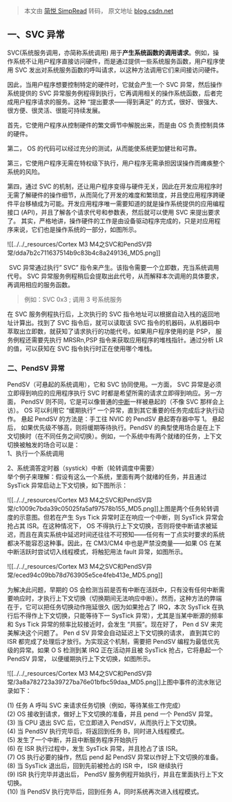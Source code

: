 > 本文由 [简悦 SimpRead](http://ksria.com/simpread/) 转码， 原文地址 [blog.csdn.net](https://blog.csdn.net/m0_73931287/article/details/133210349?spm=1001.2101.3001.6650.1&utm_medium=distribute.pc_relevant.none-task-blog-2%7Edefault%7EBlogCommendFromBaidu%7ECtr-1-133210349-blog-89290172.235%5Ev43%5Epc_blog_bottom_relevance_base5&depth_1-utm_source=distribute.pc_relevant.none-task-blog-2%7Edefault%7EBlogCommendFromBaidu%7ECtr-1-133210349-blog-89290172.235%5Ev43%5Epc_blog_bottom_relevance_base5&utm_relevant_index=2)

一、SVC 异常
--------

SVC(系统服务调用，亦简称系统调用) 用于**产生系统函数的调用请求**。例如，操作系统不让用户程序直接访问硬件，而是通过提供一些系统服务函数，用户程序使用 SVC 发出对系统服务函数的呼叫请求，以这种方法调用它们来间接访问硬件。

因此，当用户程序想要控制特定的硬件时，它就会产生一个 SVC 异常，然后操作系统提供的 SVC 异常服务例程得到执行，它再调用相关的操作系统函数，后者完成用户程序请求的服务。这种 “提出要求——得到满足” 的方式，很好、很强大、很方便、很灵活、很能可持续发展。

首先，它使用户程序从控制硬件的繁文缛节中解脱出来，而是由 OS 负责控制具体的硬件。

第二， OS 的代码可以经过充分的测试，从而能使系统更加健壮和可靠。

第三，它使用户程序无需在特权级下执行，用户程序无需承担因误操作而瘫痪整个系统的风险。

第四，通过 SVC 的机制，还让用户程序变得与硬件无关，因此在开发应用程序时无需了解硬件的操作细节，从而简化了开发的难度和繁琐度，并且使应用程序跨硬件平台移植成为可能。开发应用程序唯一需要知道的就是操作系统提供的应用编程接口 (API)，并且了解各个请求代号和参数表，然后就可以使用 SVC 来提出要求了。 其实，严格地讲，操作硬件的工作是由设备驱动程序完成的，只是对应用程序来说，它们也是操作系统的一部分，如图所示。

![[../../_resources/Cortex M3 M4之SVC和PendSV异常/dda7b2c711637514b9c83b4c8a249136_MD5.png]]

 SVC 异常通过执行” SVC” 指令来产生。该指令需要一个立即数，充当系统调用代号。 SVC 异常服务例程稍后会提取出此代号，从而解释本次调用的具体要求，再调用相应的服务函数。

> 例如：SVC 0x3 ; 调用 3 号系统服务

在 SVC 服务例程执行后，上次执行的 SVC 指令地址可以根据自动入栈的返回地址计算出。找到了 SVC 指令后，就可以读取该 SVC 指令的机器码，从机器码中萃取出立即数，就获知了请求执行的功能代号。如果用户程序使用的是 PSP， 服务例程还需要先执行 MRSRn,PSP 指令来获取应用程序的堆栈指针。通过分析 LR 的值，可以获知在 SVC 指令执行时正在使用哪个堆栈。

### **二、PendSV 异常**

PendSV（可悬起的系统调用），它和 SVC 协同使用。一方面， SVC 异常是必须立即得到响应的应用程序执行 SVC 时都是希望所需的请求立即得到响应。另一方面， PendSV 则不同，它是可以像普通的[中断](https://so.csdn.net/so/search?q=%E4%B8%AD%E6%96%AD&spm=1001.2101.3001.7020)一样被悬起的（不像 SVC 那样会上访）。 OS 可以利用它 “缓期执行” 一个异常，直到其它重要的任务完成后才执行动作。 悬起 PendSV 的方法是：手工往 NVIC 的 PendSV 悬起寄存器中写 1。 悬起后， 如果优先级不够高，则将缓期等待执行。PendSV 的典型使用场合是在上下文切换时（在不同任务之间切换）。例如，一个系统中有两个就绪的任务，上下文切换被触发的场合可以是：  
1、执行一个系统调用

2、系统滴答定时器（systick）中断（轮转调度中需要）  
举个例子来理解：假设有这么一个系统，里面有两个就绪的任务，并且通过 SysTick 异常启动上下文切换，如下图所示：

![[../../_resources/Cortex M3 M4之SVC和PendSV异常/c1009c7bda39c05025fa5af97578b155_MD5.png]]上图是两个任务轮转调度的示意图。但若在产生 Sys Tick 异常时正在响应一个中断，则 SysTick 异常会抢占其 ISR。在这种情况下， OS 不得执行上下文切换，否则将使中断请求被延迟，而且在真实系统中延迟时间还往往不可预知——任何有一丁点实时要求的系统都决不能容忍这种事。因此，在 CM3/CM4 中也是严禁没商量——如果 OS 在某中断活跃时尝试切入线程模式，将触犯用法 fault 异常，如图所示。

![[../../_resources/Cortex M3 M4之SVC和PendSV异常/eced94c09bb78d763905e5ce4feb413e_MD5.png]]

为解决此问题，早期的 OS 会检测当前是否有中断在活跃中，只有没有任何中断需要响应时，才执行上下文切换（切换期间无法响应中断）。然而，这种方法的弊端在于，它可以把任务切换动作拖延很久 (因为如果抢占了 IRQ，本次 SysTick 在执行后不得作上下文切换，只能等待下一 SysTick 异常），尤其是当某中断源的频率和 Sys Tick 异常的频率比较接近时，会发生 “共振”。现在好了， Pen d SV 来完美解决这个问题了。 Pen d SV 异常会自动延迟上下文切换的请求， 直到其它的 ISR 都完成了处理后才放行。为实现这个机制，需要把 PendSV 编程为最低优先级的异常。如果 O S 检测到某 IRQ 正在活动并且被 SysTick 抢占，它将悬起一个 PendSV 异常， 以便缓期执行上下文切换，如图所示。

![[../../_resources/Cortex M3 M4之SVC和PendSV异常/3a8a782723a39727ba76e01bfbc59daa_MD5.png]]上图中事件的流水账记录如下：

(1) 任务 A 呼叫 SVC 来请求任务切换（例如，等待某些工作完成）  
(2) OS 接收到请求，做好上下文切换的准备，并且 pend 一个 PendSV 异常。  
(3) 当 CPU 退出 SVC 后，它立即进入 PendSV，从而执行上下文切换。  
(4) 当 PendSV 执行完毕后，将返回到任务 B，同时进入线程模式。  
(5) 发生了一个中断，并且中断服务程序开始执行  
(6) 在 ISR 执行过程中，发生 SysTick 异常，并且抢占了该 ISR。  
(7) OS 执行必要的操作，然后 pend 起 PendSV 异常以作好上下文切换的准备。  
(8) 当 SysTick 退出后，回到先前被抢占的 ISR 中， ISR 继续执行  
(9) ISR 执行完毕并退出后， PendSV 服务例程开始执行，并且在里面执行上下文切换。  
(10) 当 PendSV 执行完毕后，回到任务 A，同时系统再次进入线程模式。